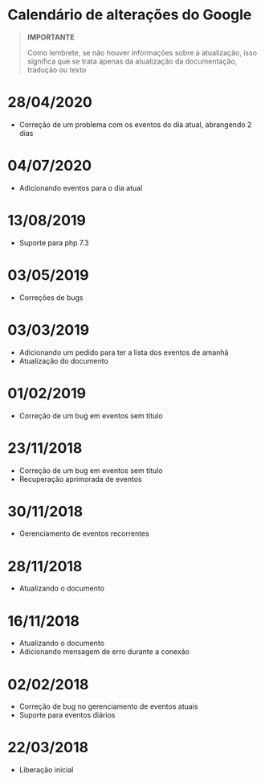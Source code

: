 # Calendário de alterações do Google

>**IMPORTANTE**
>
>Como lembrete, se não houver informações sobre a atualização, isso significa que se trata apenas da atualização da documentação, tradução ou texto

# 28/04/2020

- Correção de um problema com os eventos do dia atual, abrangendo 2 dias

# 04/07/2020

- Adicionando eventos para o dia atual

# 13/08/2019

- Suporte para php 7.3

# 03/05/2019

- Correções de bugs

# 03/03/2019

- Adicionando um pedido para ter a lista dos eventos de amanhã
- Atualização do documento

# 01/02/2019

- Correção de um bug em eventos sem título

# 23/11/2018

- Correção de um bug em eventos sem título
- Recuperação aprimorada de eventos

# 30/11/2018

- Gerenciamento de eventos recorrentes

# 28/11/2018

- Atualizando o documento

# 16/11/2018

- Atualizando o documento
- Adicionando mensagem de erro durante a conexão

# 02/02/2018

- Correção de bug no gerenciamento de eventos atuais
- Suporte para eventos diários

# 22/03/2018

- Liberação inicial
